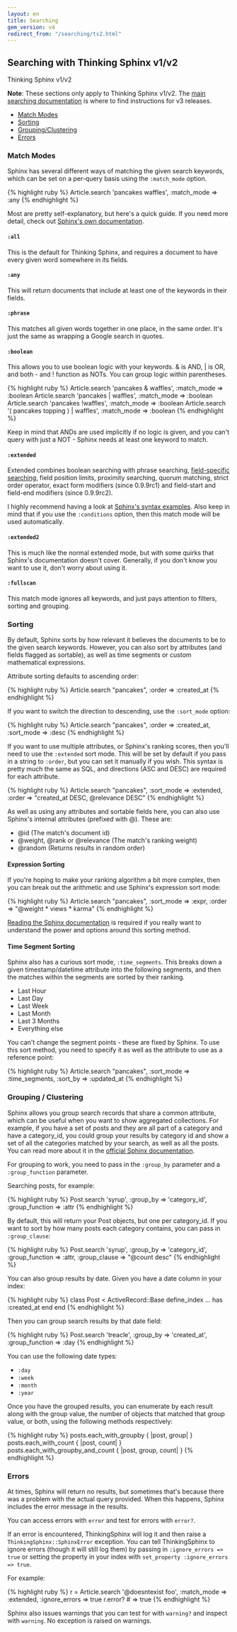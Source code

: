 ```yaml
---
layout: en
title: Searching
gem_version: v4
redirect_from: "/searching/ts2.html"
---
```


## Searching with Thinking Sphinx v1/v2

<div class="note">
  <p class="old">Thinking Sphinx v1/v2</p>

  <p><strong>Note</strong>: These sections only apply to Thinking Sphinx v1/v2. The <a href="/thinking-sphinx/searching.html">main searching documentation</a> is where to find instructions for v3 releases.
</div>

* [Match Modes](#matchmodes)
* [Sorting](#sorting)
* [Grouping/Clustering](#grouping)
* [Errors](#errors)

<h3 id="matchmodes">Match Modes</h3>

Sphinx has several different ways of matching the given search keywords, which can be set on a per-query basis using the `:match_mode` option.

{% highlight ruby %}
Article.search 'pancakes waffles', :match_mode => :any
{% endhighlight %}

Most are pretty self-explanatory, but here's a quick guide. If you need more detail, check out [Sphinx's own documentation](http://www.sphinxsearch.com/docs/current.html#matching-modes).

#### `:all`

This is the default for Thinking Sphinx, and requires a document to have every given word somewhere in its fields.

#### `:any`

This will return documents that include at least one of the keywords in their fields.

#### `:phrase`

This matches all given words together in one place, in the same order. It's just the same as wrapping a Google search in quotes.

#### `:boolean`

This allows you to use boolean logic with your keywords. &amp; is AND, | is OR, and both - and ! function as NOTs. You can group logic within parentheses.

{% highlight ruby %}
Article.search 'pancakes &amp; waffles', :match_mode => :boolean
Article.search 'pancakes | waffles', :match_mode => :boolean
Article.search 'pancakes !waffles',  :match_mode => :boolean
Article.search '( pancakes topping ) | waffles',
  :match_mode => :boolean
{% endhighlight %}

Keep in mind that ANDs are used implicitly if no logic is given, and you can't query with just a NOT - Sphinx needs at least one keyword to match.

#### `:extended`

Extended combines boolean searching with phrase searching, [field-specific searching](/thinking-sphinx/searching.html#conditions), field position limits, proximity searching, quorum matching, strict order operator, exact form modifiers (since 0.9.9rc1) and field-start and field-end modifiers (since 0.9.9rc2).

I highly recommend having a look at [Sphinx's syntax examples](http://www.sphinxsearch.com/docs/current.html#extended-syntax). Also keep in mind that if you use the `:conditions` option, then this match mode will be used automatically.

#### `:extended2`

This is much like the normal extended mode, but with some quirks that Sphinx's documentation doesn't cover. Generally, if you don't know you want to use it, don't worry about using it.

#### `:fullscan`

This match mode ignores all keywords, and just pays attention to filters, sorting and grouping.

<h3 id="sorting">Sorting</h3>

By default, Sphinx sorts by how relevant it believes the documents to be to the given search keywords. However, you can also sort by attributes (and fields flagged as sortable), as well as time segments or custom mathematical expressions.

Attribute sorting defaults to ascending order:

{% highlight ruby %}
Article.search "pancakes", :order => :created_at
{% endhighlight %}

If you want to switch the direction to descending, use the `:sort_mode` option:

{% highlight ruby %}
Article.search "pancakes", :order => :created_at,
  :sort_mode => :desc
{% endhighlight %}

If you want to use multiple attributes, or Sphinx's ranking scores, then you'll need to use the `:extended` sort mode. This will be set by default if you pass in a string to `:order`, but you can set it manually if you wish. This syntax is pretty much the same as SQL, and directions (ASC and DESC) are required for each attribute.

{% highlight ruby %}
Article.search "pancakes", :sort_mode => :extended,
  :order => "created_at DESC, @relevance DESC"
{% endhighlight %}

As well as using any attributes and sortable fields here, you can also use Sphinx's internal attributes (prefixed with @). These are:

* @id (The match's document id)
* @weight, @rank or @relevance (The match's ranking weight)
* @random (Returns results in random order)

#### Expression Sorting

If you're hoping to make your ranking algorithm a bit more complex, then you can break out the arithmetic and use Sphinx's expression sort mode:

{% highlight ruby %}
Article.search "pancakes", :sort_mode => :expr,
  :order => "@weight * views * karma"
{% endhighlight %}

[Reading the Sphinx documentation](http://www.sphinxsearch.com/docs/current.html#sorting-modes) is required if you really want to understand the power and options around this sorting method.

#### Time Segment Sorting

Sphinx also has a curious sort mode, `:time_segments`. This breaks down a given timestamp/datetime attribute into the following segments, and then the matches within the segments are sorted by their ranking.

* Last Hour
* Last Day
* Last Week
* Last Month
* Last 3 Months
* Everything else

You can't change the segment points - these are fixed by Sphinx. To use this sort method, you need to specify it as well as the attribute to use as a reference point:

{% highlight ruby %}
Article.search "pancakes", :sort_mode => :time_segments,
  :sort_by => :updated_at
{% endhighlight %}

<h3 id="grouping">Grouping / Clustering</h3>

Sphinx allows you group search records that share a common attribute, which can be useful when you want to show aggregated collections. For example, if you have a set of posts and they are all part of a category and have a category_id, you could group your results by category id and show a set of all the categories matched by your search, as well as all the posts. You can read more about it in the [official Sphinx documentation](http://sphinxsearch.com/docs/current.html#clustering).

For grouping to work, you need to pass in the `:group_by` parameter and a `:group_function` parameter.

Searching posts, for example:

{% highlight ruby %}
Post.search 'syrup',
  :group_by       => 'category_id',
  :group_function => :attr
{% endhighlight %}

By default, this will return your Post objects, but one per category_id. If you want to sort by how many posts each category contains, you can pass in `:group_clause`:

{% highlight ruby %}
Post.search 'syrup',
  :group_by       => 'category_id',
  :group_function => :attr,
  :group_clause   => "@count desc"
{% endhighlight %}

You can also group results by date. Given you have a date column in your index:

{% highlight ruby %}
class Post < ActiveRecord::Base
  define_index
    ...
    has :created_at
  end
end
{% endhighlight %}

Then you can group search results by that date field:

{% highlight ruby %}
Post.search 'treacle',
  :group_by       => 'created_at',
  :group_function => :day
{% endhighlight %}

You can use the following date types:

* `:day`
* `:week`
* `:month`
* `:year`

Once you have the grouped results, you can enumerate by each result along with the group value, the number of objects that matched that group value, or both, using the following methods respectively:

{% highlight ruby %}
posts.each_with_groupby           { |post, group| }
posts.each_with_count             { |post, count| }
posts.each_with_groupby_and_count { |post, group, count| }
{% endhighlight %}

<h3 id="errors">Errors</h3>

At times, Sphinx will return no results, but sometimes that's because there was a problem with the actual query provided. When this happens, Sphinx includes the error message in the results.

You can access errors with `error` and test for errors with `error?`.

If an error is encountered, ThinkingSphinx will log it and then raise a `ThinkingSphinx::SphinxError` exception. You can tell ThinkingSphinx to ignore errors (though it will still log them) by passing in `:ignore_errors => true` or setting the property in your index with `set_property :ignore_errors => true`.

For example:

{% highlight ruby %}
r = Article.search '@doesntexist foo', :match_mode => :extended,
                                       :ignore_errors => true
r.error? # => true
{% endhighlight %}

Sphinx also issues warnings that you can test for with `warning?` and inspect with `warning`. No exception is raised on warnings.

